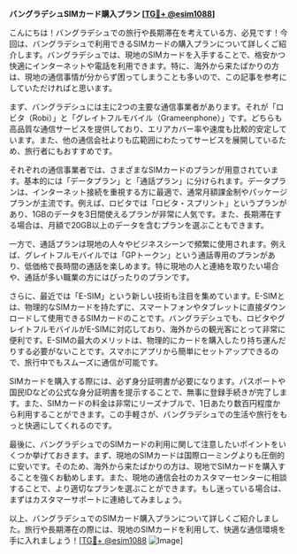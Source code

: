 **バングラデシュSIMカード購入プラン [[TG💪+ @esim1088](https://t.me/s/esim1088)]**

こんにちは！バングラデシュでの旅行や長期滞在を考えている方、必見です！今回は、バングラデシュで利用できるSIMカードの購入プランについて詳しくご紹介します。バングラデシュでは、現地のSIMカードを入手することで、格安かつ快適にインターネットや電話を利用できます。特に、海外から来たばかりの方は、現地の通信事情が分からず困ってしまうことも多いので、この記事を参考にしていただければと思います。

まず、バングラデシュには主に2つの主要な通信事業者があります。それが「ロビタ（Robi）」と「グレイトフルモバイル（Grameenphone）」です。どちらも高品質な通信サービスを提供しており、エリアカバー率や速度も比較的安定しています。また、他の通信会社よりも広範囲にわたってサービスを展開しているため、旅行者にもおすすめです。

それぞれの通信事業者では、さまざまなSIMカードのプランが用意されています。基本的には「データプラン」と「通話プラン」に分けられます。データプランは、インターネット接続を重視する方に最適で、通常月額課金制やパッケージプランが主流です。例えば、ロビタでは「ロビタ・スプリント」というプランがあり、1GBのデータを3日間使えるプランが非常に人気です。また、長期滞在する場合は、月額で20GB以上のデータを含むプランを選ぶこともできます。

一方で、通話プランは現地の人々やビジネスシーンで頻繁に使用されます。例えば、グレイトフルモバイルでは「GPトークン」という通話専用のプランがあり、低価格で長時間の通話を楽しめます。特に現地の人と連絡を取りたい場合や、通話が多い職業の方にはぴったりのプランです。

さらに、最近では「E-SIM」という新しい技術も注目を集めています。E-SIMとは、物理的なSIMカードを持たずに、スマートフォンやタブレットに直接ダウンロードして使用できるSIMカードのことです。バングラデシュでも、ロビタやグレイトフルモバイルがE-SIMに対応しており、海外からの観光客にとって非常に便利です。E-SIMの最大のメリットは、物理的にカードを購入したり持ち運んだりする必要がないことです。スマホにアプリから簡単にセットアップできるので、旅行中でもスムーズに通信が可能です。

SIMカードを購入する際には、必ず身分証明書が必要になります。パスポートや国民IDなどの公式な身分証明書を提示することで、無事に登録手続きが完了します。また、SIMカードの料金は非常にリーズナブルで、1日あたり数百円程度から利用することができます。この手軽さが、バングラデシュでの生活や旅行をもっと快適にしてくれるのです。

最後に、バングラデシュでのSIMカードの利用に関して注意したいポイントをいくつか挙げておきます。まず、現地のSIMカードは国際ローミングよりも圧倒的に安いです。そのため、海外から来たばかりの方は、現地でSIMカードを購入することを強くお勧めします。また、現地の通信会社のカスタマーセンターに相談することで、より適切なプランを選ぶことができます。もし迷っている場合は、まずはカスタマーサポートに連絡してみましょう。

以上、バングラデシュでのSIMカード購入プランについて詳しくご紹介しました。旅行や長期滞在の際には、現地のSIMカードを利用して、快適な通信環境を手に入れましょう！[[TG💪+ @esim1088](https://t.me/s/esim1088) ![Image](https://i.postimg.cc/Y0z9fWf4/image.png)]